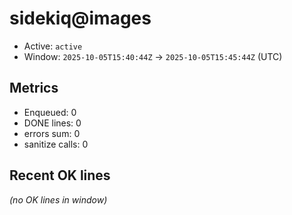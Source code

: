 # sidekiq@images

- Active: `active`
- Window: `2025-10-05T15:40:44Z` → `2025-10-05T15:45:44Z` (UTC)

## Metrics
- Enqueued: 0
- DONE lines: 0
- errors sum: 0
- sanitize calls: 0

## Recent OK lines
_(no OK lines in window)_
